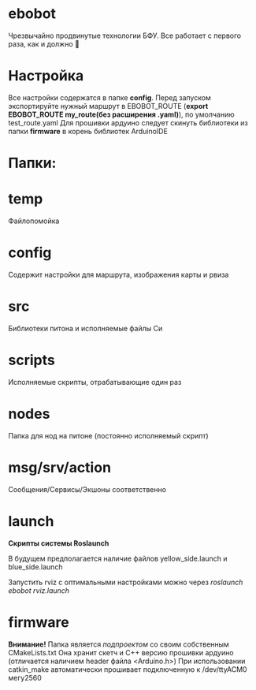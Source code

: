 # ebobot

Чрезвычайно продвинутые технологии БФУ.
Все работает с первого раза, как и должно
:100:


# Настройка
Все настройки содержатся в папке **config**. Перед запуском экспортируйте нужный маршрут в EBOBOT_ROUTE
(**export EBOBOT_ROUTE my_route(без расширения .yaml)**), по умолчанию test_route.yaml
Для прошивки ардуино следует скинуть библиотеки из папки **firmware** в корень библиотек ArduinoIDE

# Папки:

# temp
Файлопомойка

# config
Содержит настройки для маршрута, изображения карты и рвиза

# src
Библиотеки питона и исполняемые файлы Си

# scripts
Исполняемые скрипты, отрабатывающие один раз

# nodes
Папка для нод на питоне (постоянно исполняемый скрипт)

# msg/srv/action
Сообщения/Сервисы/Экшоны соответственно

# launch
**Скрипты системы Roslaunch**

В будущем предполагается наличие файлов yellow_side.launch и blue_side.launch

Запустить rviz с оптимальными настройками можно через
*roslaunch ebobot rviz.launch*


# firmware
**Внимание!** Папка является *подпроектом* со своим собственным CMakeLists.txt
Она хранит скетч и C++ версию прошивки ардуино (отличается наличием header файла <Arduino.h>)
При использовании catkin_make автоматически прошивает подключенную к /dev/ttyACM0 мегу2560


